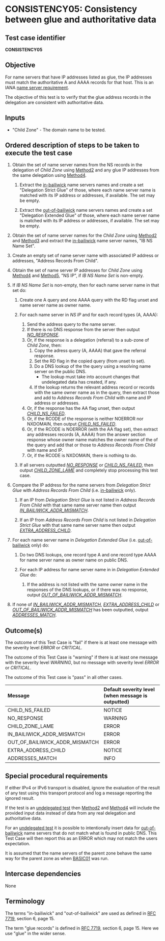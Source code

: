 # CONSISTENCY05: Consistency between glue and authoritative data

## Test case identifier

**CONSISTENCY05**

## Objective

For name servers that have IP addresses listed as glue, the IP addresses must
match the authoritative A and AAAA records for that host. This is an IANA 
[name server requirement].

The objective of this test is to verify that the glue address records 
in the delegation are consistent with authoritative data.

## Inputs

* "Child Zone" - The domain name to be tested.

## Ordered description of steps to be taken to execute the test case
1. Obtain the set of name server names from the NS records in the 
   delegation of *Child Zone* using [Method2] and any glue IP addresses
   from the same delegation using [Method4].

   1. Extract the [in-bailiwick] name servers names and create a set
      "Delegation Strict Glue" of those, where each name server name 
      is matched with its IP address or addresses, if available. The 
      set may be empty.

   2. Extract the [out-of-bailiwick] name servers names and create a set
      "Delegation Extended Glue" of those, where each name server name 
      is matched with its IP address or addresses, if available. The 
      set may be empty.

2. Obtain the set of name server names for the *Child Zone* using
   [Method2] and [Method3] and extract the [in-bailiwick] name 
   server names, "IB NS Name Set".

3. Create an empty set of name server name with associated IP address
   or addresses, "Address Records From Child".

4. Obtain the set of name server IP addresses for *Child Zone* 
   using [Method4] and [Method5], "NS IP", if *IB NS Name Set* is 
   non-empty.

5. If *IB NS Name Set* is non-empty, then for each name server name in
   that set do:

   1. Create one A query and one AAAA query with the RD flag unset
      and name server name as owner name.

   2. For each name server in *NS IP* and for each record 
      types (A, AAAA):
      1. Send the address query to the name server.
      2. If there is no DNS response from the server then
         output *[NO_RESPONSE]*.
      3. Or, if the response is a delegation (referral) to a 
         sub-zone of *Child Zone*, then:
         1. Copy the adress query (A, AAAA) that gave the referral
            response.
         2. Set the RD flag in the copied query (from unset to set).
         3. Do a DNS lookup of the the query using a resolving name server 
            on the public DNS.
            * The lookup must take into account changes that
              undelegated data has created, if any.
         4. If the lookup returns the relevant address record or records
            with the same owner name as in the query, then extract those 
            and add to *Address Records From Child* with name and IP 
            address or addresses.
      4. Or, if the response has the AA flag unset, then
         output *[CHILD_NS_FAILED]*. 
      5. Or, if the RCODE of the response is neither NOERROR nor 
         NXDOMAIN, then output *[CHILD_NS_FAILED]*.
      6. Or, if the RCODE is NOERROR (with the AA flag set), then
         extract any addresses records (A, AAAA) from the answer
         section response whose owner name matches the owner name 
         of the of the query and add that or those to 
         *Address Records From Child* with name and IP.
      7. Or, if the RCODE is NXDOMAIN, there is nothing to do.

   3. If all servers outputted *[NO_RESPONSE]* or *[CHILD_NS_FAILED]*, 
      then output *[CHILD_ZONE_LAME]* and completely stop processing 
      this test case.

6. Compare the IP address for the name servers from 
   *Delegation Strict Glue* with *Address Records From Child*
   (i.e. [in-bailiwick] only).

   1. If an IP from *Delegation Strict Glue* is not listed in 
      *Address Records From Child* with that same name server name 
      then output *[IN_BAILIWICK_ADDR_MISMATCH]*.

   2. If an IP from *Address Records From Child* is not listed in
      *Delegation Strict Glue* with that same name server name then 
      output *[EXTRA_ADDRESS_CHILD]*.

7. For each name server name in *Delegation Extended Glue* 
   (i.e. [out-of-bailiwick] only) do: 

   1. Do two DNS lookups, one record type A and one record type 
      AAAA for name server name as owner name on public DNS.

   2. For each IP address for name server name in in 
      *Delegation Extended Glue* do:
      1. If the address is not listed with the same owner name in 
         the responses of the DNS lookups, or if there was no
         response, output *[OUT_OF_BAILIWICK_ADDR_MISMATCH]*.

8. If none of *[IN_BAILIWICK_ADDR_MISMATCH]*, *[EXTRA_ADDRESS_CHILD]* 
   or *[OUT_OF_BAILIWICK_ADDR_MISMATCH]* has been outputted, output 
   *[ADDRESSES_MATCH]*.


## Outcome(s)

The outcome of this Test Case is "fail" if there is at least one message
with the severity level *ERROR* or *CRITICAL*.

The outcome of this Test Case is "warning" if there is at least one message
with the severity level *WARNING*, but no message with severity level
*ERROR* or *CRITICAL*.

The outcome of this Test case is "pass" in all other cases.

Message                           | Default severity level (when message is outputted)
:---------------------------------|:-----------------------------------
CHILD_NS_FAILED                   | NOTICE
NO_RESPONSE                       | WARNING
CHILD_ZONE_LAME                   | ERROR
IN_BAILIWICK_ADDR_MISMATCH        | ERROR
OUT_OF_BAILIWICK_ADDR_MISMATCH    | ERROR
EXTRA_ADDRESS_CHILD               | NOTICE
ADDRESSES_MATCH                   | INFO

## Special procedural requirements	

If either IPv4 or IPv6 transport is disabled, ignore the evaluation of the
result of any test using this transport protocol and log a message reporting
the ignored result.

If the test is an [undelegated test] then [Method2] and [Method4] will 
include the provided input data instead of data from any real delegation
and authoritative data.

For an [undelegated test] it is possible to intentionally insert data
for [out-of-bailiwick] name servers that do not match what is found in
public DNS. This Test Case will then report this as an ERROR which
may not match the users expectation.

It is assumed that the name servers of the parent zone behave the same way 
for the parent zone as when [BASIC01] was run.

## Intercase dependencies

None


## Terminology

The terms "in-bailiwick" and "out-of-bailiwick" are used as defined
in [RFC 7719], section 6, page 15.

The term "glue records" is defined in [RFC 7719], section 6, page 15.
Here we use "glue" in the wider sense.

[name server requirement]: https://www.iana.org/help/nameserver-requirements

[RFC 7719]: https://tools.ietf.org/html/rfc7719

[BASIC01]: ../Basic-TP/basic01.md

[DELEGATION05]: ../Delegation-TP/delegation05.md

[Method2]: ../Methods.md#method-2-delegation-name-servers

[Method3]: ../Methods.md#method-3-in-zone-name-servers

[Method4]: ../Methods.md#method-4-delegation-name-server-addresses

[Method5]: ../Methods.md#method-5-in-zone-addresses-records-of-name-servers

[in-bailiwick]:     #terminology

[out-of-bailiwick]: #terminology

[glue records]: #terminology

[CHILD_NS_FAILED]: #outcomes

[NO_RESPONSE]: #outcomes

[CHILD_ZONE_LAME]: #outcomes

[IN_BAILIWICK_ADDR_MISMATCH]: #outcomes

[OUT_OF_BAILIWICK_ADDR_MISMATCH]: #outcomes

[EXTRA_ADDRESS_CHILD]: #outcomes

[UNDEL_OOB_ADDR_MISMATCH]: #outcomes

[ADDRESSES_MATCH]: #outcomes

[undelegated test]: ../../test-types/undelegated-test.md

